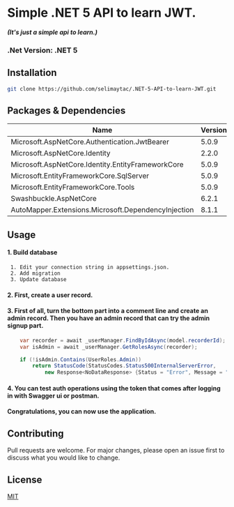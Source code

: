 # Simple .NET 5 API to learn JWT.

***(It's just a simple api to learn.)***
### .Net Version: .NET 5 ###
## Installation
```bash
git clone https://github.com/selimaytac/.NET-5-API-to-learn-JWT.git
```
## Packages & Dependencies
Name    | Version 
------------- | -------------
Microsoft.AspNetCore.Authentication.JwtBearer  |   5.0.9
Microsoft.AspNetCore.Identity  |  2.2.0
Microsoft.AspNetCore.Identity.EntityFrameworkCore  |  5.0.9
Microsoft.EntityFrameworkCore.SqlServer  |  5.0.9
Microsoft.EntityFrameworkCore.Tools  |  5.0.9
Swashbuckle.AspNetCore  |  6.2.1
AutoMapper.Extensions.Microsoft.DependencyInjection  |  8.1.1

## Usage

#### 1. Build database
     1. Edit your connection string in appsettings.json.
     2. Add migration
     3. Update database

#### 2. First, create a user record.

#### 3. First of all, turn the bottom part into a comment line and create an admin record. Then you have an admin record that can try the admin signup part.
```csharp
    var recorder = await _userManager.FindByIdAsync(model.recorderId);
    var isAdmin = await _userManager.GetRolesAsync(recorder);

    if (!isAdmin.Contains(UserRoles.Admin))
        return StatusCode(StatusCodes.Status500InternalServerError,
            new Response<NoDataResponse> {Status = "Error", Message = "You don't have enough permission!"});
```
#### 4. You can test auth operations using the token that comes after logging in with Swagger ui or postman.

#### Congratulations, you can now use the application. ####
## Contributing ###
Pull requests are welcome. For major changes, please open an issue first to discuss what you would like to change.
## License
[MIT](https://choosealicense.com/licenses/mit/)
